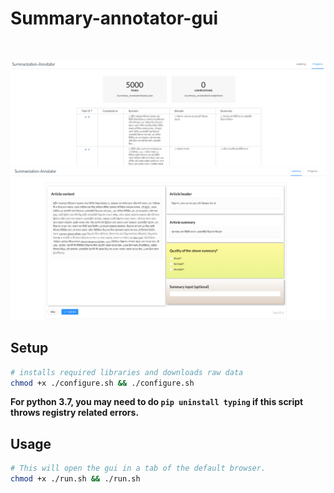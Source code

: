 # Summary-annotator-gui

<br/>

![Progress](./progress.png) 
![GUI](./gui.png)


## Setup

```bash
# installs required libraries and downloads raw data
chmod +x ./configure.sh && ./configure.sh
```
**For python 3.7, you may need to do ```pip uninstall typing``` if this script throws registry related errors.**

## Usage 

 
```bash
# This will open the gui in a tab of the default browser.
chmod +x ./run.sh && ./run.sh
```
